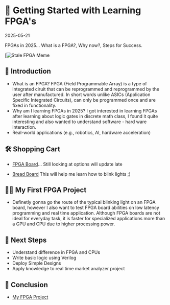# 📘 Getting Started with Learning FPGA's

<time id="post-date">2025-05-21</time>

<p id="post-excerpt">
FPGAs in 2025... What is a FPGA?, Why now?, Steps for Success.
</p>

[![Stale FPGA Meme](https://preview.redd.it/wsnh0uwni5e51.jpg?auto=webp&s=973f01a584761f5b41f2aaa35543d00f54fddc29)

## 🧭 Introduction
- What is an FPGA?
  FPGA (Field Programmable Array) is a type of integrated ciruit that can be reprogrammed and reprogrammed by the user after manufactured.
  In short words unlike ASICs (Application Specific Integrated Circuits), can only be programmed once and are fixed in functionality. 
- Why am I learning FPGAs in 2025?
  I got interested in learning FPGAs after learning about logic gates in discrete math class, I found it quite interesting and also wanted to understand software - hard  ware interaction.
- Real-world applications (e.g., robotics, AI, hardware acceleration)


## 🛠️ Shopping Cart
- [FPGA Board](https://digilent.com/shop/products/fpga-boards/?srsltid=AfmBOoqUEWD-ByfBFJ1EVhbASfBf-DqCViV65xdYZo-2hyxeh1PNL0Cq)... Still looking at options will update  late

- [Bread Board](https://www.amazon.com/ELEGOO-Breadboard-Solderless-Breadboards-Electronics/dp/B0CYPVMK9J?source=ps-sl-shoppingads-lpcontext&ref_=fplfs&psc=1&smid=A2WWHQ25ENKVJ1&gQT=1) This will help me learn how to blink lights ;)


## 👨‍💻 My First FPGA Project
- Definetly gonna go the route of the typical blinking light on an FPGA board, however I also want to test FPGA board abilities on low latency programming and real time  application. Although FPGA boards are not ideal for everyday task, it is faster for specialized applications more than a GPU and CPU due to higher processing power.

## 🚀 Next Steps
- Understand difference in FPGA and CPUs
- Write basic logic using Verilog
- Deploy Simple Designs
- Apply knowledge to real time market analyzer project

## 📝 Conclusion
- [My FPGA Project](https://github.com/Btylrob/FPGA-Accelerated-Market-Feed-Parser)
